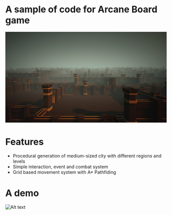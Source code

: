 # A sample of code for Arcane Board game
![Alt text](Images/arcane-git-2.png)
# Features
- Procedural generation of medium-sized city with different regions and levels
- Simple interaction, event and combat system 
- Grid based movement system with A* Pathfiding

# A demo
  ![Alt text](Images/arcane-git-4.gif)